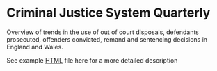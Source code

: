 # Criminal Justice System Quarterly

Overview of trends in the use of out of court disposals, defendants prosecuted, offenders convicted, remand and sentencing decisions in England and Wales.

See example [HTML](https://www.gov.uk/government/statistics/criminal-justice-system-statistics-quarterly-september-2024/criminal-justice-statistics-quarterly-september-2024-html) file here for a more detailed description